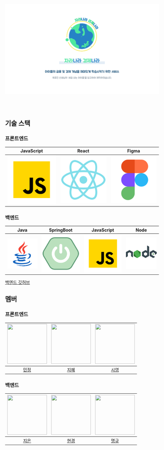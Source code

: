 ![title](docs/titleUpdate.png)
<br />



<br/>

<br/>

## 기술 스택

### 프론트엔드
| JavaScript | React    | Figma    |
| :--------: | :---:    | :---:    |
|   ![js]    | ![react] | ![figma] |

### 백엔드
|  Java   |  SpringBoot   | JavaScript |  Node   |
| :-----: | :-----------: | :--------: | :-----: |
| ![java] | ![springboot] |   ![js]    | ![node] |

[백엔드 깃허브](https://github.com/cje206/ecountry-back.git)


## 멤버

### 프론트엔드

| <img src="https://avatars.githubusercontent.com/u/130037564?v=1" width="130" height="130"> | <img src ="https://avatars.githubusercontent.com/u/154851823?v=1" width="130" height="130"> | <img src ="https://avatars.githubusercontent.com/u/154852049?v=1" width="130" height="130"> |
| :---------------------------------------------------------------------------------------: | :----------------------------------------------------------------------------------------: | :-----------------------------------------------------------------------------------------: |
|                         [민정](https://github.com/MinJeonng)                         |                          [지혜](https://github.com/Jihye8)                          |                             [시영](https://github.com/cci0)                             |

### 백엔드

| <img src="https://avatars.githubusercontent.com/u/154851961?v=1" width="130" height="130"> | <img src="https://avatars.githubusercontent.com/u/153169614?v=1" width="130" height="130"> | <img src="https://avatars.githubusercontent.com/u/134291319?v=1" width="130" height="130"> 
| :---------------------------------------------------------------------------------------: | :---------------------------------------------------------------------------------------: | :---------------------------------------------------------------------------------------: | 
|                             [지은](https://github.com/cje206)                              |                            [현경](https://github.com/Hyunkyung-Nam)                             |                            [명규](https://github.com/gh9727)                             

[js]: /images/javascript.svg
[react]: /images/react.svg
[figma]: /images/figma.svg
[java]: /images/java.svg
[node]: /images/node.svg
[springboot]: /images/springboot.svg
